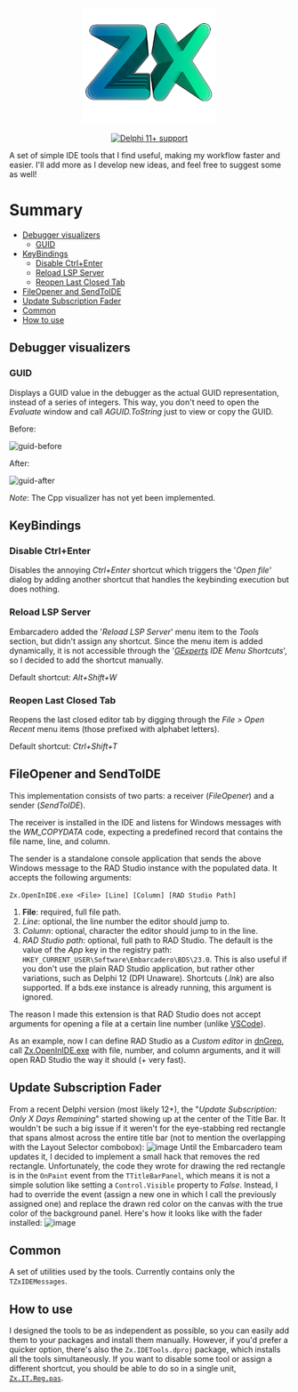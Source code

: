 <p align="center"><img src="Resources/Logo/ZX-dark.svg" alt="Logo" height="210" width="240" /></p>
<p align="center"><a href="#compatibility"><img src="https://img.shields.io/static/v1?label=RAD%20Studio&message=11%2B&color=silver&style=flat&logo=delphi&logoColor=white" alt="Delphi 11+ support" /></a></p>

A set of simple IDE tools that I find useful, making my workflow faster and easier. I'll add more as I develop new ideas, and feel free to suggest some as well!

# Summary

- [Debugger visualizers](#debugger-visualizers)
  - [GUID](#guid)
- [KeyBindings](#keybindings)
  - [Disable Ctrl+Enter](#disable-ctrlenter)
  - [Reload LSP Server](#reload-lsp-server)
  - [Reopen Last Closed Tab](#reopen-last-closed-tab)
- [FileOpener and SendToIDE](#fileopener-and-sendtoide)
- [Update Subscription Fader](#update-subscription-fader)
- [Common](#common)
- [How to use](#how-to-use)

## Debugger visualizers

### GUID

Displays a GUID value in the debugger as the actual GUID representation, instead of a series of integers. This way, you don't need to open the _Evaluate_ window and call _AGUID.ToString_ just to view or copy the GUID.

Before:

![guid-before](https://github.com/user-attachments/assets/75cc004a-07ed-4988-bca0-ca423aa2a4b1)

After:

![guid-after](https://github.com/user-attachments/assets/329ba8b9-cb70-4d84-bfe6-3d7acc4c6726)


*Note*: The Cpp visualizer has not yet been implemented.

## KeyBindings

### Disable Ctrl+Enter

Disables the annoying *Ctrl+Enter* shortcut which triggers the '*Open file*' dialog by adding another shortcut that handles the keybinding execution but does nothing.

### Reload LSP Server

Embarcadero added the '*Reload LSP Server*' menu item to the *Tools* section, but didn't assign any shortcut. Since the menu item is added dynamically, it is not accessible through the '*[GExperts](https://blog.dummzeuch.de/experimental-gexperts-version/) IDE Menu Shortcuts*', so I decided to add the shortcut manually.

Default shortcut: *Alt+Shift+W*

### Reopen Last Closed Tab

Reopens the last closed editor tab by digging through the _File > Open Recent_ menu items (those prefixed with alphabet letters). 

Default shortcut: *Ctrl+Shift+T*

## FileOpener and SendToIDE

This implementation consists of two parts: a receiver (_FileOpener_) and a sender (_SendToIDE_).

The receiver is installed in the IDE and listens for Windows messages with the _WM_COPYDATA_ code, expecting a predefined record that contains the file name, line, and column.

The sender is a standalone console application that sends the above Windows message to the RAD Studio instance with the populated data. It accepts the following arguments:

```Zx.OpenInIDE.exe <File> [Line] [Column] [RAD Studio Path]```

1. **File**: required, full file path.
2. *Line*: optional, the line number the editor should jump to.
3. *Column*: optional, character the editor should jump to in the line.
4. *RAD Studio path*: optional, full path to RAD Studio. The default is the value of the *App* key in the registry path: `HKEY_CURRENT_USER\Software\Embarcadero\BDS\23.0`. This is also useful if you don't use the plain RAD Studio application, but rather other variations, such as Delphi 12 (DPI Unaware). Shortcuts (_.lnk_) are also supported. If a bds.exe instance is already running, this argument is ignored.

The reason I made this extension is that RAD Studio does not accept arguments for opening a file at a certain line number (unlike [VSCode](https://code.visualstudio.com/docs/configure/command-line#_opening-files-and-folders)). 

As an example, now I can define RAD Studio as a _Custom editor_ in [dnGrep](https://github.com/dnGrep/dnGrep), call [Zx.OpenInIDE.exe](bin/Zx.OpenInIDE.exe) with file, number, and column arguments, and it will open RAD Studio the way it should (+ very fast).

## Update Subscription Fader

From a recent Delphi version (most likely 12+), the "_Update Subscription: Only X Days Remaining_" started showing up at the center of the Title Bar. It wouldn't be such a big issue if it weren't for the eye-stabbing red rectangle that spans almost across the entire title bar (not to mention the overlapping with the Layout Selector combobox):
 <img width="1919" height="30" alt="image" src="https://github.com/user-attachments/assets/3cc0d347-3a03-4450-9c67-77eed0bf0074" />
Until the Embarcadero team updates it, I decided to implement a small hack that removes the red rectangle. Unfortunately, the code they wrote for drawing the red rectangle is in the `OnPaint` event from the `TTitleBarPanel`, which means it is not a simple solution like setting a `Control.Visible` property to _False_. Instead, I had to override the event (assign a new one in which I call the previously assigned one) and replace the drawn red color on the canvas with the true color of the background panel. Here's how it looks like with the fader installed:
<img width="1918" height="29" alt="image" src="https://github.com/user-attachments/assets/ddbec12d-8b99-42a4-9d9d-3742aa963c4f" />


## Common

A set of utilities used by the tools. Currently contains only the `TZxIDEMessages`.

## How to use

I designed the tools to be as independent as possible, so you can easily add them to your packages and install them manually. However, if you'd prefer a quicker option, there's also the `Zx.IDETools.dproj` package, which installs all the tools simultaneously. If you want to disable some tool or assign a different shortcut, you should be able to do so in a single unit, [`Zx.IT.Reg.pas`](Source/Zx.IT.Reg.pas).
